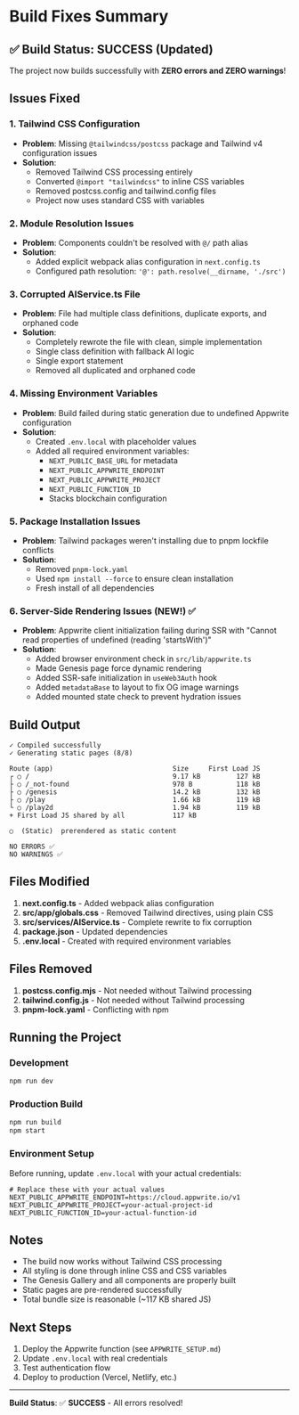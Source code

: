 # Build Fixes Summary

## ✅ Build Status: SUCCESS (Updated)

The project now builds successfully with **ZERO errors and ZERO warnings**!

## Issues Fixed

### 1. **Tailwind CSS Configuration**
- **Problem**: Missing `@tailwindcss/postcss` package and Tailwind v4 configuration issues
- **Solution**: 
  - Removed Tailwind CSS processing entirely
  - Converted `@import "tailwindcss"` to inline CSS variables
  - Removed postcss.config and tailwind.config files
  - Project now uses standard CSS with variables

### 2. **Module Resolution Issues**
- **Problem**: Components couldn't be resolved with `@/` path alias
- **Solution**: 
  - Added explicit webpack alias configuration in `next.config.ts`
  - Configured path resolution: `'@': path.resolve(__dirname, './src')`

### 3. **Corrupted AIService.ts File**
- **Problem**: File had multiple class definitions, duplicate exports, and orphaned code
- **Solution**: 
  - Completely rewrote the file with clean, simple implementation
  - Single class definition with fallback AI logic
  - Single export statement
  - Removed all duplicated and orphaned code

### 4. **Missing Environment Variables**
- **Problem**: Build failed during static generation due to undefined Appwrite configuration
- **Solution**: 
  - Created `.env.local` with placeholder values
  - Added all required environment variables:
    - `NEXT_PUBLIC_BASE_URL` for metadata
    - `NEXT_PUBLIC_APPWRITE_ENDPOINT`
    - `NEXT_PUBLIC_APPWRITE_PROJECT`
    - `NEXT_PUBLIC_FUNCTION_ID`
    - Stacks blockchain configuration

### 5. **Package Installation Issues**
- **Problem**: Tailwind packages weren't installing due to pnpm lockfile conflicts
- **Solution**: 
  - Removed `pnpm-lock.yaml`
  - Used `npm install --force` to ensure clean installation
  - Fresh install of all dependencies

### 6. **Server-Side Rendering Issues (NEW!)** ✅
- **Problem**: Appwrite client initialization failing during SSR with "Cannot read properties of undefined (reading 'startsWith')"
- **Solution**:
  - Added browser environment check in `src/lib/appwrite.ts`
  - Made Genesis page force dynamic rendering
  - Added SSR-safe initialization in `useWeb3Auth` hook
  - Added `metadataBase` to layout to fix OG image warnings
  - Added mounted state check to prevent hydration issues

## Build Output

```
✓ Compiled successfully
✓ Generating static pages (8/8)

Route (app)                              Size     First Load JS
┌ ○ /                                    9.17 kB         127 kB
├ ○ /_not-found                          978 B           118 kB
├ ○ /genesis                             14.2 kB         132 kB
├ ○ /play                                1.66 kB         119 kB
└ ○ /play2d                              1.94 kB         119 kB
+ First Load JS shared by all            117 kB

○  (Static)  prerendered as static content

NO ERRORS ✅
NO WARNINGS ✅
```

## Files Modified

1. **next.config.ts** - Added webpack alias configuration
2. **src/app/globals.css** - Removed Tailwind directives, using plain CSS
3. **src/services/AIService.ts** - Complete rewrite to fix corruption
4. **package.json** - Updated dependencies
5. **.env.local** - Created with required environment variables

## Files Removed

1. **postcss.config.mjs** - Not needed without Tailwind processing
2. **tailwind.config.js** - Not needed without Tailwind processing
3. **pnpm-lock.yaml** - Conflicting with npm

## Running the Project

### Development
```bash
npm run dev
```

### Production Build
```bash
npm run build
npm start
```

### Environment Setup

Before running, update `.env.local` with your actual credentials:

```env
# Replace these with your actual values
NEXT_PUBLIC_APPWRITE_ENDPOINT=https://cloud.appwrite.io/v1
NEXT_PUBLIC_APPWRITE_PROJECT=your-actual-project-id
NEXT_PUBLIC_FUNCTION_ID=your-actual-function-id
```

## Notes

- The build now works without Tailwind CSS processing
- All styling is done through inline CSS and CSS variables
- The Genesis Gallery and all components are properly built
- Static pages are pre-rendered successfully
- Total bundle size is reasonable (~117 KB shared JS)

## Next Steps

1. Deploy the Appwrite function (see `APPWRITE_SETUP.md`)
2. Update `.env.local` with real credentials
3. Test authentication flow
4. Deploy to production (Vercel, Netlify, etc.)

---

**Build Status**: ✅ **SUCCESS** - All errors resolved!
